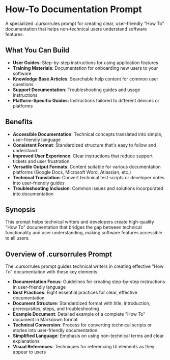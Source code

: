 # How-To Documentation Prompt

A specialized .cursorrules prompt for creating clear, user-friendly "How To" documentation that helps non-technical users understand software features.

## What You Can Build

- **User Guides**: Step-by-step instructions for using application features
- **Training Materials**: Documentation for onboarding new users to your software
- **Knowledge Base Articles**: Searchable help content for common user questions
- **Support Documentation**: Troubleshooting guides and usage instructions
- **Platform-Specific Guides**: Instructions tailored to different devices or platforms

## Benefits

- **Accessible Documentation**: Technical concepts translated into simple, user-friendly language
- **Consistent Format**: Standardized structure that's easy to follow and understand
- **Improved User Experience**: Clear instructions that reduce support tickets and user frustration
- **Versatile Output Formats**: Content suitable for various documentation platforms (Google Docs, Microsoft Word, Atlassian, etc.)
- **Technical Translation**: Convert technical test scripts or developer notes into user-friendly guides
- **Troubleshooting Inclusion**: Common issues and solutions incorporated into documentation

## Synopsis

This prompt helps technical writers and developers create high-quality "How To" documentation that bridges the gap between technical functionality and user understanding, making software features accessible to all users.

## Overview of .cursorrules Prompt

The .cursorrules prompt guides technical writers in creating effective "How To" documentation with these key elements:

- **Documentation Focus**: Guidelines for creating step-by-step instructions in user-friendly language
- **Best Practices**: Eight essential practices for clear, effective documentation
- **Document Structure**: Standardized format with title, introduction, prerequisites, steps, and troubleshooting
- **Example Document**: Detailed example of a complete "How To" document in Markdown format
- **Technical Conversion**: Process for converting technical scripts or stories into user-friendly documentation
- **Simplified Language**: Emphasis on using non-technical terms and clear explanations
- **Visual References**: Techniques for referencing UI elements as they appear to users
